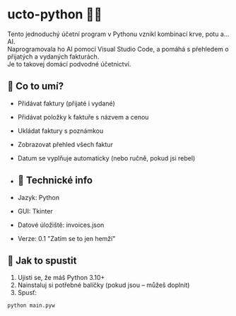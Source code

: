 # ucto-python 🧾💀

Tento jednoduchý účetní program v Pythonu vznikl kombinací krve, potu a… AI.  
Naprogramovala ho AI pomocí Visual Studio Code, a pomáhá s přehledem o přijatých a vydaných fakturách.  
Je to takovej domácí podvodné účetnictví.

## 🧠 Co to umí?

- Přidávat faktury (přijaté i vydané)
- Přidávat položky k faktuře s názvem a cenou
- Ukládat faktury s poznámkou
- Zobrazovat přehled všech faktur
- Datum se vyplňuje automaticky (nebo ručně, pokud jsi rebel)

- ## 🐍 Technické info

- Jazyk: Python
- GUI: Tkinter
- Datové úložiště: invoices.json
- Verze: 0.1 "Zatím se to jen hemží"

## 🚀 Jak to spustit

1. Ujisti se, že máš Python 3.10+  
2. Nainstaluj si potřebné balíčky (pokud jsou – můžeš doplnit)
3. Spusť:

```bash
python main.pyw
